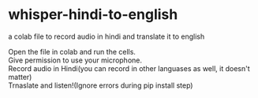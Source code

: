 # whisper-hindi-to-english
a colab file to record audio in hindi and translate it to english

Open the file in colab and run the cells. </br>
Give permission to use your microphone.</br>
Record audio in Hindi(you can record in other languases as well, it doesn't matter)</br>
Trnaslate and listen!(Ignore errors during pip install step)
